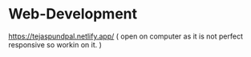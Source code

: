 # Web-Development
https://tejaspundpal.netlify.app/ ( open on computer as it is not perfect responsive so workin on it. )
